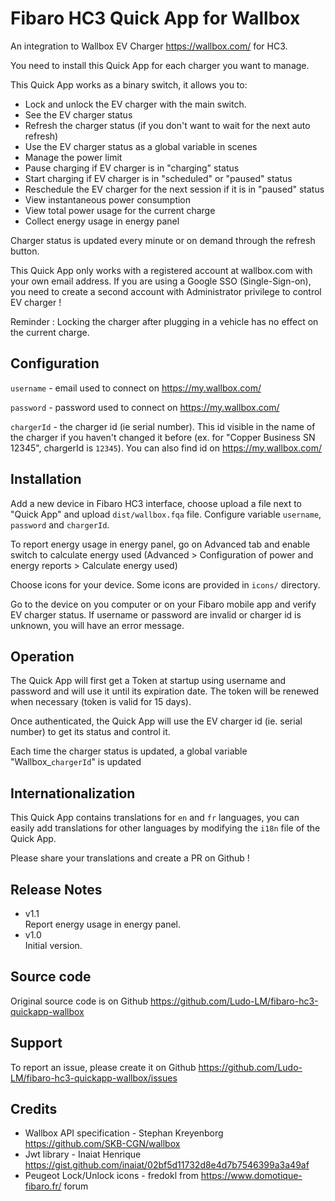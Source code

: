 # Fibaro HC3 Quick App for Wallbox

An integration to Wallbox EV Charger https://wallbox.com/ for HC3.

You need to install this Quick App for each charger you want to manage.

This Quick App works as a binary switch, it allows you to:
- Lock and unlock the EV charger with the main switch.
- See the EV charger status
- Refresh the charger status (if you don't want to wait for the next auto refresh)
- Use the EV charger status as a global variable in scenes
- Manage the power limit
- Pause charging if EV charger is in "charging" status
- Start charging if EV charger is in "scheduled" or "paused" status
- Reschedule the EV charger for the next session if it is in "paused" status
- View instantaneous power consumption
- View total power usage for the current charge
- Collect energy usage in energy panel

Charger status is updated every minute or on demand through the refresh button.

This Quick App only works with a registered account at wallbox.com with your own email address.
If you are using a Google SSO (Single-Sign-on), you need to create a second account with Administrator privilege to control EV charger !

Reminder : Locking the charger after plugging in a vehicle has no effect on the current charge.

## Configuration

`username` - email used to connect on https://my.wallbox.com/

`password` - password used to connect on https://my.wallbox.com/

`chargerId` - the charger id (ie serial number). This id visible in the name of the charger if you haven't changed it before (ex. for "Copper Business SN 12345", chargerId is `12345`). You can also find id on https://my.wallbox.com/

## Installation

Add a new device in Fibaro HC3 interface, choose upload a file next to "Quick App" and upload `dist/wallbox.fqa` file.
Configure variable `username`, `password` and `chargerId`.

To report energy usage in energy panel, go on Advanced tab and enable switch to calculate energy used
(Advanced > Configuration of power and energy reports > Calculate energy used)

Choose icons for your device. Some icons are provided in `icons/` directory.

Go to the device on you computer or on your Fibaro mobile app and verify EV charger status.
If username or password are invalid or charger id is unknown, you will have an error message.

## Operation

The Quick App will first get a Token at startup using username and password and will use it until its expiration date.
The token will be renewed when necessary (token is valid for 15 days).

Once authenticated, the Quick App will use the EV charger id (ie. serial number) to get its status and control it.

Each time the charger status is updated, a global variable "Wallbox_`chargerId`" is updated

## Internationalization

This Quick App contains translations for `en` and `fr` languages, you can easily add translations for other languages by modifying the `i18n` file of the Quick App.

Please share your translations and create a PR on Github !

## Release Notes
- v1.1\
Report energy usage in energy panel.
- v1.0\
Initial version.

## Source code

Original source code is on Github https://github.com/Ludo-LM/fibaro-hc3-quickapp-wallbox

## Support
To report an issue, please create it on Github https://github.com/Ludo-LM/fibaro-hc3-quickapp-wallbox/issues

## Credits
- Wallbox API specification - Stephan Kreyenborg https://github.com/SKB-CGN/wallbox
- Jwt library - Inaiat Henrique https://gist.github.com/inaiat/02bf5d11732d8e4d7b7546399a3a49af
- Peugeot Lock/Unlock icons - fredokl from https://www.domotique-fibaro.fr/ forum

